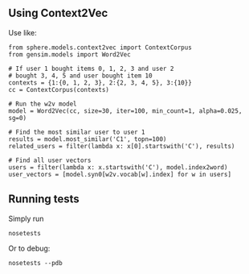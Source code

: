 ## Using Context2Vec

Use like:

    from sphere.models.context2vec import ContextCorpus
    from gensim.models import Word2Vec

    # If user 1 bought items 0, 1, 2, 3 and user 2
    # bought 3, 4, 5 and user bought item 10
    contexts = {1:{0, 1, 2, 3}, 2:{2, 3, 4, 5}, 3:{10}}
    cc = ContextCorpus(contexts)

    # Run the w2v model
    model = Word2Vec(cc, size=30, iter=100, min_count=1, alpha=0.025, sg=0)

    # Find the most similar user to user 1
    results = model.most_similar('C1', topn=100)
    related_users = filter(lambda x: x[0].startswith('C'), results)

    # Find all user vectors
    users = filter(lambda x: x.startswith('C'), model.index2word)
    user_vectors = [model.syn0[w2v.vocab[w].index] for w in users]

## Running tests
Simply run

    nosetests

Or to debug:

    nosetests --pdb
